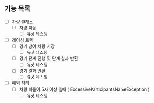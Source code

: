## 기능 목록

- [ ] 차량 클래스
  - [ ] 차량 이동
    - [ ] 유닛 테스팅
- [ ] 레이싱 트랙
  -  [ ] 경기 참여 차량 저장
    - [ ] 유닛 테스팅 
  - [ ] 경기 단계 진행 및 단계 결과 반환
    - [ ] 유닛 테스팅
  -  [ ] 경기 결과 반환
    - [ ] 유닛 테스팅
- [ ] 예외 처리
  - [ ] 차량 이름이 5자 이상 일때 ( ExcessiveParticipantsNameException )
    - [ ] 유닛 테스팅
